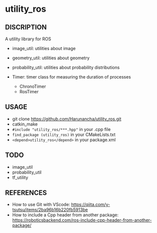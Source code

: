 # utility_ros

## DISCRIPTION

A utility library for ROS

- image_util: utilities about image
- geometry_util: utilities about geometry
- probability_util: utilities about probability distributions

- Timer: timer class for measuring the duration of processes
    - ChronoTimer
    - RosTimer

## USAGE

- git clone https://github.com/Harunancha/utility_ros.git
- catkin_make
- `#include "utility_ros/***.hpp"` in your .cpp file
- `find_package (utility_ros)` in your CMakeLists.txt
- `<depend>utility_ros</depend>` in your package.xml

## TODO

- image_util
- probability_util
- tf_utility

## REFERENCES

- How to use Git with VScode: https://qiita.com/y-tsutsu/items/2ba96b16b220fb5913be
- How to include a Cpp header from another package: https://roboticsbackend.com/ros-include-cpp-header-from-another-package/